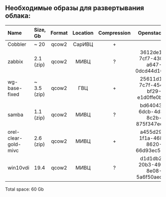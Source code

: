 ## Необходимые образы для развертывания облака:

| Name                      | Size, Gb    | Format | Location | Compression  |             Openstack ID             |           Hash(md5sum)           |
| :------------------------ | :---------- | :----: | :------: | :----------: | :----------------------------------: | :------------------------------: |
| Cobbler                   | ~ 20        | qcow2  | СарИВЦ   |      +       |                                      |                                  |
| zabbix                    | 2.1 (zip)   | qcow2  | МИВЦ     |      ?       | 3612de17-7cf7-4308-a647-0dcd44d16587 | d67770a05f33c7d043cac07a6ed093ba |
| wg-base-fixed             | ~ 3.5 (zip) | qcow2  | ГВЦ      |      +       | 25611d12-7c7f-4548-bf29-e1d0ffe0be8d |                                  |
| samba                     | 1.1 (zip)   | qcow2  | МИВЦ     |      ?       | bd640434-6dcb-4d38-8c2b-875f347ee507 | 1a1a5f0dcb5827ec5d54db5c2c2dddac |
| orel-clear-gold-mivc      | 2.6 (zip)   | qcow2  | МИВЦ     |      +       | a455d299-1f1a-4682-8620-66d93ec599cc | c9cd34e4969e80d992b844a0f2285c59 |
| win10vdi                  | 19.4        | qcow2  | МИВЦ     |      ?       | d1d1db28-20b3-49a9-8e08-5a6f50aed316 |                                  |



Total space: 60 Gb